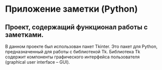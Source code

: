 # Приложение заметки (Python)

## Проект, содержащий функционал работы с заметками.

В данном проекте был использован пакет Tkinter. 
Это пакет для Python, предназначенный для работы с библиотекой Tk. Библиотека Tk содержит компоненты графического интерфейса пользователя (graphical user interface – GUI). 